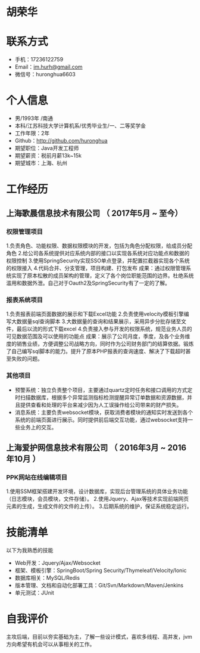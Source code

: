  # 胡荣华

# 联系方式

- 手机：17236122759
- Email：im.hurh@gmail.com
- 微信号：huronghua6603

# 个人信息

- 男/1993年 /南通
- 本科/江苏科技大学计算机系/优秀毕业生/一、二等奖学金
- 工作年限：2年
- Github：http://github.com/huronghua
- 期望职位：Java开发工程师
- 期望薪资：税前月薪13k~15k
- 期望城市：上海、杭州

# 工作经历

## 上海歌晨信息技术有限公司 （ 2017年5月 ~ 至今）

### 权限管理项目

1.负责角色、功能权限、数据权限模块的开发，包括为角色分配权限，给成员分配角色
2.给公司各系统提供对应系统内部的接口以实现各系统对应功能点和数据的权限控制
3.使用SpringSecurity实现SSO单点登录，并配置拦截器实现各个系统的权限接入
4.代码合并、分支管理，项目构建、打包发布
成果：通过权限管理系统实现了原本松散的成员架构的管理，定义了各个岗位职能范围的边界。杜绝系统滥用和数据外泄。自己对于Oauth2及SpringSecurity有了一定的了解。

### 报表系统项目
1.负责报表前端页面数据的展示和下载Excel功能
2.负责使用velocity模板引擎编写大数据量sql查询脚本
3.大数据量的查询和结果展示，采用异步分批存储至文件，最后以流的形式下载excel
4.负责接入参与开发的权限系统，规范业务人员的可见数据范围及可以使用的功能点
成果：展示了公司月度，季度，及各个业务维度的销售业绩，方便调整公司战略方向，同时作为公司财务部门的结算依据。锻炼了自己编写sql脚本的能力。提升了原本PHP报表的查询速度、解决了下载超时甚至失败的问题。

### 其他项目

- 预警系统：独立负责整个项目，主要通过quartz定时任务和接口调用的方式定时扫描数据库，根据多个异常监测指标检测提醒异常订单数据和资源数据，并且提供查看和处理的平台来减少因为人工误操作给公司带来的财产损失。
- 消息系统：主要负责websocket模块，获取消费者模块的通知实时发送到各个系统的前端页面进行展示。同时提供前后端交互功能，通过websocket支持一些业务上的交互。

## 上海爱护网信息技术有限公司 （ 2016年3月 ~ 2016年10月 ）

### PPK网站在线编辑项目

1.使用SSM框架搭建开发环境，设计数据库，实现后台管理系统的具体业务功能（日志模块，会员模块，文件存储）。
2.使用Jquery、Ajax等技术实现前端网页元素的生成，生成文件的文件的上传）。
3.后期系统的维护，保证系统稳定运行。

# 技能清单

以下为我熟悉的技能

- Web开发：Jquery/Ajax/Websocket
- 框架、模板引擎：SpringBoot/Spring Security/Thymeleaf/Velocity/Ionic
- 数据库相关：MySQL/Redis
- 版本管理、文档和自动化部署工具：Git/Svn/Markdown/Maven/Jenkins
- 单元测试：JUnit

# 自我评价
主攻后端，目前以夯实基础为主，了解一些设计模式，喜欢多线程、高并发，jvm方向希望有机会可以从事相关的工作。

